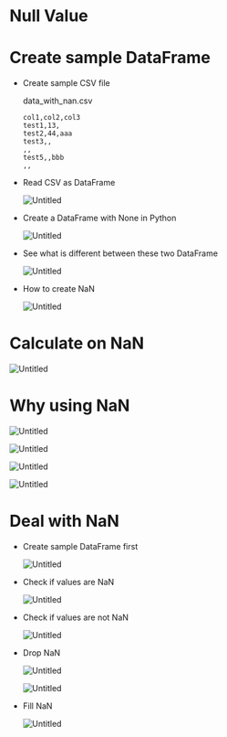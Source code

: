 # Null Value

# Create sample DataFrame

- Create sample CSV file
    
    data_with_nan.csv
    
    ```
    col1,col2,col3
    test1,13,
    test2,44,aaa
    test3,,
    ,,
    test5,,bbb
    ,,
    ```
    
- Read CSV as DataFrame
    
    ![Untitled](Null%20Value%20c2048da264be4592823be2c80e30acc6/Untitled.png)
    
- Create a DataFrame with None in Python
    
    ![Untitled](Null%20Value%20c2048da264be4592823be2c80e30acc6/Untitled%201.png)
    
- See what is different between these two DataFrame
    
    ![Untitled](Null%20Value%20c2048da264be4592823be2c80e30acc6/Untitled%202.png)
    
- How to create NaN
    
    ![Untitled](Null%20Value%20c2048da264be4592823be2c80e30acc6/Untitled%203.png)
    

# Calculate on NaN

![Untitled](Null%20Value%20c2048da264be4592823be2c80e30acc6/Untitled%204.png)

# Why using NaN

![Untitled](Null%20Value%20c2048da264be4592823be2c80e30acc6/Untitled%205.png)

![Untitled](Null%20Value%20c2048da264be4592823be2c80e30acc6/Untitled%206.png)

![Untitled](Null%20Value%20c2048da264be4592823be2c80e30acc6/Untitled%207.png)

![Untitled](Null%20Value%20c2048da264be4592823be2c80e30acc6/Untitled%208.png)

# Deal with NaN

- Create sample DataFrame first
    
    ![Untitled](Null%20Value%20c2048da264be4592823be2c80e30acc6/Untitled%209.png)
    
- Check if values are NaN
    
    ![Untitled](Null%20Value%20c2048da264be4592823be2c80e30acc6/Untitled%2010.png)
    
- Check if values are not NaN
    
    ![Untitled](Null%20Value%20c2048da264be4592823be2c80e30acc6/Untitled%2011.png)
    
- Drop NaN
    
    ![Untitled](Null%20Value%20c2048da264be4592823be2c80e30acc6/Untitled%2012.png)
    
    ![Untitled](Null%20Value%20c2048da264be4592823be2c80e30acc6/Untitled%2013.png)
    
- Fill NaN
    
    ![Untitled](Null%20Value%20c2048da264be4592823be2c80e30acc6/Untitled%2014.png)